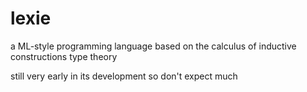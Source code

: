 # lexie

a ML-style programming language based on the calculus of inductive constructions type theory

still very early in its development so don't expect much

